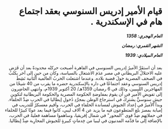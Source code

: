 <h1 dir="rtl">قيام الأمير إدريس السنوسي بعقد اجتماع هام في الإسكندرية .</h1>

<h5 dir="rtl">العام الهجري:  1358

الشهر القمري: رمضان

العام الميلادي: 1939</h5>

<p dir="rtl">بعد أن استقَرَّ الأميرُ إدريس السنوسي في القاهرة أصبحت حركتُه محدودةً بعد أن فَرَض عليه الاحتلالُ البريطاني في مصر عدَمَ الاشتغال بالسياسة، وكان من حينٍ إلى آخر يكتُبُ في الصحف المصرية حولَ قضية بلاده. وعندما اشتعلت الحربُ العالمية الثانية نَشِطَ إدريس السنوسي وعقد اجتماعًا في داره بالإسكندرية حضره ما يقرب من 40 شيخًا من المهاجرين الليبيين، وذلك في 6 رمضان 1359هـ/ 20 أكتوبر 1939م، وانتهى الحاضِرون إلى تفويضِ الأميرِ في أن يقومَ بمفاوضةِ الحكومة المصرية والحكومة البريطانية لتكوينِ جيشٍ سنوسيٍّ يشترِكُ في استرجاع الوطن بمجرَّدِ دُخولِ إيطاليا في الحربِ ضِدَّ الحلفاء. وبدأ الأميرُ في إعداد الجيوش لمساندة الحلفاءِ في الحرب، وأقيم معسكرٌ للتدريب في إمبابة بمصرَ بلغ المتطوعون فيه ما يزيد عن 4 آلاف ليبي، كانوا فيما بعد عونًا كبيرًا للحلفاء في حملاتِهم ضِدَّ قوى "المحور" في شمال إفريقيا، وساهموا مساهمة فعليةً في الحرب، بالإضافة إلى ما قدَّمه المدنيون في ليبيا من خِدماتٍ كبيرةٍ للجيوش المحارِبة ضِدَّ إيطاليا.</p></br>
